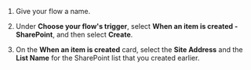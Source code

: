 1. Give your flow a name.

1. Under **Choose your flow's trigger**, select **When an item is created - SharePoint**, and then select **Create**.

1. On the **When an item is created** card, select the **Site Address** and the **List Name** for the SharePoint list that you created earlier.